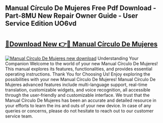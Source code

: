 ## Manual Círculo De Mujeres Free Pdf Download - Part-8MU New Repair Owner Guide - User Service Edition UO6vd

# <h2><a href="http://bc24082.oget.top/?id=Manual+C%c3%adrculo+De+Mujeres">🔗Download New 👉🔴 Manual Círculo De Mujeres</a></h2>

[![Manual Círculo De Mujeres new download](https://i.imgur.com/5g1atiW.png)](http://bc24082.oget.top/?id=Manual+C%c3%adrculo+De+Mujeres)
Understanding Your Companion Welcome to the world of your new Manual Círculo De Mujeres! This manual explores its features, functionalities, and provides essential operating instructions. Thank You for Choosing Us! Enjoy exploring the possibilities with your new Manual Círculo De Mujeres! Manual Círculo De Mujeres advanced features include multi-language support, real-time translation, customizable widgets, and voice recognition, all accessible through the user-friendly and customizable interface. We trust that the Manual Círculo De Mujeres has been an accurate and detailed resource in your efforts to learn the ins and outs of your new device. In case of any queries or concerns, please do not hesitate to reach out to our customer service team.
